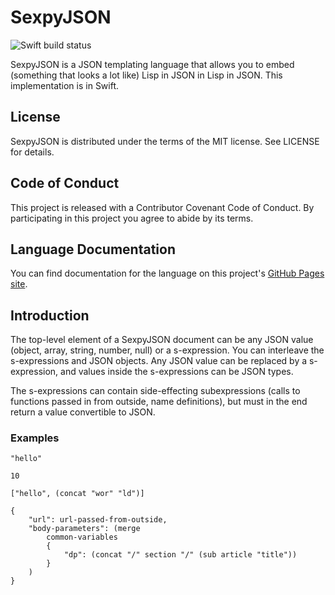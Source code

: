 # SexpyJSON

![Swift build status](https://github.com/juri/SexpyJSON/actions/workflows/swift.yml/badge.svg)

SexpyJSON is a JSON templating language that allows you to embed (something that looks a lot like) Lisp in
JSON in Lisp in JSON. This implementation is in Swift.

## License

SexpyJSON is distributed under the terms of the MIT license. See LICENSE for details.

## Code of Conduct

This project is released with a Contributor Covenant Code of Conduct. By participating in this project you agree 
to abide by its terms.

## Language Documentation

You can find documentation for the language on this project's [GitHub Pages site](https://juri.github.io/SexpyJSON/).

## Introduction

The top-level element of a SexpyJSON document can be any JSON value (object, array, string, number, null) or
a s-expression. You can interleave the s-expressions and JSON objects. Any JSON value can be replaced by a
s-expression, and values inside the s-expressions can be JSON types. 

The s-expressions can contain side-effecting subexpressions (calls to functions passed in from outside,
name definitions), but must in the end return a value convertible to JSON.

### Examples

```
"hello"
```

```
10
```

```
["hello", (concat "wor" "ld")]
```

```
{
    "url": url-passed-from-outside,
    "body-parameters": (merge
        common-variables
        {
            "dp": (concat "/" section "/" (sub article "title"))
        }
    )
}
```

